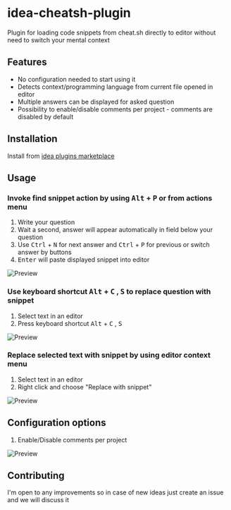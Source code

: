# idea-cheatsh-plugin
Plugin for loading code snippets from cheat.sh directly to editor without need to switch your mental context

## Features
* No configuration needed to start using it
* Detects context/programming language from current file opened in editor
* Multiple answers can be displayed for asked question
* Possibility to enable/disable comments per project - comments are disabled by default

## Installation 

Install from [idea plugins marketplace](https://plugins.jetbrains.com/plugin/11942-cheat-sh-code-snippets) 

## Usage


### Invoke find snippet action by using <kbd>Alt</kbd> + <kbd>P</kbd> or from actions menu

1. Write your question
2. Wait a second, answer will appear automatically in field below your question
3. Use <kbd>Ctrl</kbd> + <kbd>N</kbd> for next answer and <kbd>Ctrl</kbd> + <kbd>P</kbd> for previous or switch answer by buttons
4. <kbd>Enter</kbd> will paste displayed snippet into editor

![Preview](https://raw.githubusercontent.com/szymonprz/idea-cheatsh-plugin/master/contrib/findSnippet.gif)


### Use keyboard shortcut <kbd>Alt</kbd> + <kbd>C</kbd> , <kbd>S</kbd> to replace question with snippet

1. Select text in an editor
2. Press keyboard shortcut <kbd>Alt</kbd> + <kbd>C</kbd> , <kbd>S</kbd>

![Preview](https://raw.githubusercontent.com/szymonprz/idea-cheatsh-plugin/master/contrib/useKeyboardShortcut.gif)


### Replace selected text with snippet by using editor context menu

1. Select text in an editor
2. Right click and choose "Replace with snippet"

![Preview](https://raw.githubusercontent.com/szymonprz/idea-cheatsh-plugin/master/contrib/rightClick.gif)

## Configuration options

1. Enable/Disable comments per project

![Preview](https://raw.githubusercontent.com/szymonprz/idea-cheatsh-plugin/master/contrib/configuration.png)


## Contributing

I'm open to any improvements so in case of new ideas just create an issue and we will discuss it